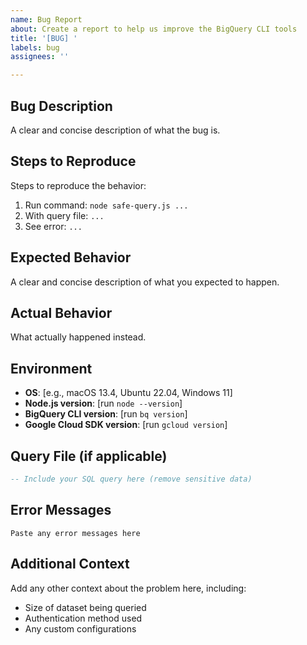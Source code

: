 ```yaml
---
name: Bug Report
about: Create a report to help us improve the BigQuery CLI tools
title: '[BUG] '
labels: bug
assignees: ''

---
```


## Bug Description
A clear and concise description of what the bug is.

## Steps to Reproduce
Steps to reproduce the behavior:
1. Run command: `node safe-query.js ...`
2. With query file: `...`
3. See error: `...`

## Expected Behavior
A clear and concise description of what you expected to happen.

## Actual Behavior
What actually happened instead.

## Environment
- **OS**: [e.g., macOS 13.4, Ubuntu 22.04, Windows 11]
- **Node.js version**: [run `node --version`]
- **BigQuery CLI version**: [run `bq version`]
- **Google Cloud SDK version**: [run `gcloud version`]

## Query File (if applicable)
```sql
-- Include your SQL query here (remove sensitive data)
```

## Error Messages
```
Paste any error messages here
```

## Additional Context
Add any other context about the problem here, including:
- Size of dataset being queried
- Authentication method used
- Any custom configurations
